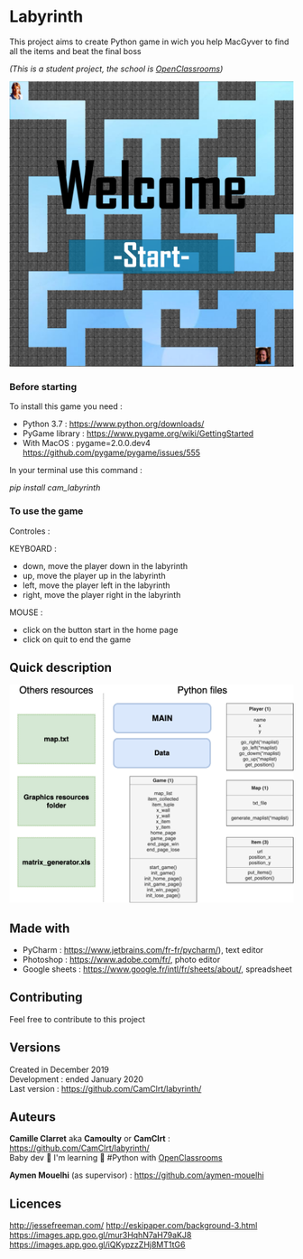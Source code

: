 # Labyrinth

This project aims to create Python game in wich you help MacGyver to find all the items and beat the final boss

*(This is a student project, the school is [OpenClassrooms](https://openclassrooms.com/ ))*

![Home_picture](https://github.com/CamClrt/labyrinth/blob/master/cam_labyrinth/resources/home.png)

### Before starting

To install this game you need :

* Python 3.7 : https://www.python.org/downloads/
* PyGame library : https://www.pygame.org/wiki/GettingStarted
* With MacOS : pygame=2.0.0.dev4 https://github.com/pygame/pygame/issues/555

In your terminal use this command :

*pip install cam_labyrinth*

### To use the game

Controles :

KEYBOARD :
* down, move the player down in the labyrinth
* up, move the player up in the labyrinth
* left, move the player left in the labyrinth
* right, move the player right in the labyrinth

MOUSE :

* click on the button start in the home page
* click on quit to end the game

## Quick description

![quick_description.png](https://github.com/CamClrt/labyrinth/blob/master/cam_labyrinth/resources/quick_description.png)

## Made with

* PyCharm : https://www.jetbrains.com/fr-fr/pycharm/), text editor
* Photoshop : https://www.adobe.com/fr/, photo editor
* Google sheets : https://www.google.fr/intl/fr/sheets/about/, spreadsheet

## Contributing

Feel free to contribute to this project

## Versions

Created in December 2019  
Development : ended January 2020  
Last version : https://github.com/CamClrt/labyrinth/

## Auteurs

**Camille Clarret** aka **Camoulty** or **CamClrt** : https://github.com/CamClrt/labyrinth/  
Baby dev 🐣 I'm learning 🐍 #Python with [OpenClassrooms](https://openclassrooms.com/ )

**Aymen Mouelhi** (as supervisor) : https://github.com/aymen-mouelhi

## Licences

http://jessefreeman.com/
http://eskipaper.com/background-3.html
https://images.app.goo.gl/mur3HqhN7aH79aKJ8
https://images.app.goo.gl/iQKypzzZHj8MT1tG6


